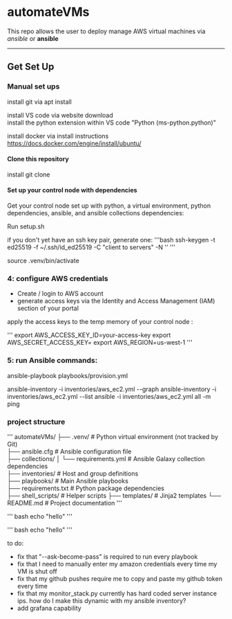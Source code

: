 # automateVMs

This repo allows the user to deploy manage AWS virtual machines via *ansible* or **ansible** 

---

## Get Set Up

### Manual set ups

install git via apt install  

install VS code via website download  
install the python extension within VS code "Python (ms-python.python)"  

install docker via install instructions  
https://docs.docker.com/engine/install/ubuntu/  


#### Clone this repository

install git
clone

#### Set up your control node with dependencies

Get your control node set up with python, a virtual environment, python dependencies, ansible, and ansible collections dependencies:

Run setup.sh

if you don't yet have an ssh key pair, generate one:
'''bash
ssh-keygen -t ed25519 -f ~/.ssh/id_ed25519 -C "client to servers" -N ''
'''

source .venv/bin/activate


### 4: configure AWS credentials

- Create / login to AWS account
- generate access keys via the Identity and Access Management (IAM) section of your portal


apply the access keys to the temp memory of your control node :

'''
export AWS_ACCESS_KEY_ID=your-access-key
export AWS_SECRET_ACCESS_KEY=<your-secret-key>
export AWS_REGION=us-west-1
'''

### 5: run Ansible commands:

ansible-playbook playbooks/provision.yml  

ansible-inventory -i inventories/aws_ec2.yml --graph
ansible-inventory -i inventories/aws_ec2.yml --list
ansible -i inventories/aws_ec2.yml all -m ping


### project structure

'''
automateVMs/
├── .venv/                      # Python virtual environment (not tracked by Git)  
├── ansible.cfg                 # Ansible configuration file  
├── collections/
│   └── requirements.yml        # Ansible Galaxy collection dependencies  
├── inventories/                # Host and group definitions  
├── playbooks/                  # Main Ansible playbooks  
├── requirements.txt            # Python package dependencies  
├── shell_scripts/              # Helper scripts
├── templates/                  # Jinja2 templates
└── README.md                   # Project documentation
'''


'''
 bash
 echo "hello"
 '''

'''
bash
echo "hello"
'''



to do:
- fix that "--ask-become-pass" is required to run every playbook
- fix that I need to manually enter my amazon credentials every time my VM is shut off
- fix that my github pushes require me to copy and paste my github token every time
- fix that my monitor_stack.py currently has hard coded server instance ips. how do I make this dynamic with my ansible inventory?
- add grafana capability